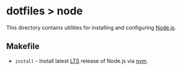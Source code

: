 # dotfiles > node

This directory contains utilities for installing and configuring [Node.js](https://nodejs.org/).

## Makefile

- `install` - Install latest [LTS](https://nodejs.org/en/about/releases/) release of Node.js via [nvm](https://github.com/nvm-sh/nvm).
